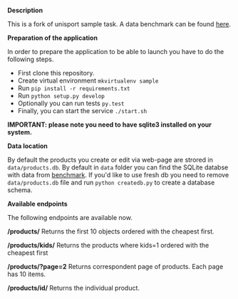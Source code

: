 
**Description**

This is a fork of unisport sample task. A data benchmark can be found [here](http://www.unisport.dk/api/sample/).

**Preparation of the application**

In order to prepare the application to be able to launch you have to do the following steps.

- First clone this repository.
- Create virtual environment `mkvirtualenv sample`
- Run `pip install -r requirements.txt`
- Run `python setup.py develop`
- Optionally you can run tests `py.test`
- Finally, you can start the service `./start.sh`

**IMPORTANT: please note you need to have sqlite3 installed on your system.**

**Data location**

By default the products you create or edit via web-page are strored in `data/products.db`. By default in `data` folder you can find the SQLite databse with data from [benchmark](http://www.unisport.dk/api/sample/).
If you'd like to use fresh db you need to remove `data/products.db` file and run `python createdb.py` to create a database schema.

**Available endpoints**

The following endpoints are available now.

**/products/**
Returns the first 10 objects ordered with the cheapest first.
 
**/products/kids/**
Returns the products where kids=1 ordered with the cheapest first

**/products/?page=2** 
Returns correspondent page of products. Each page has 10 items.   

**/products/id/**
Returns the individual product.
